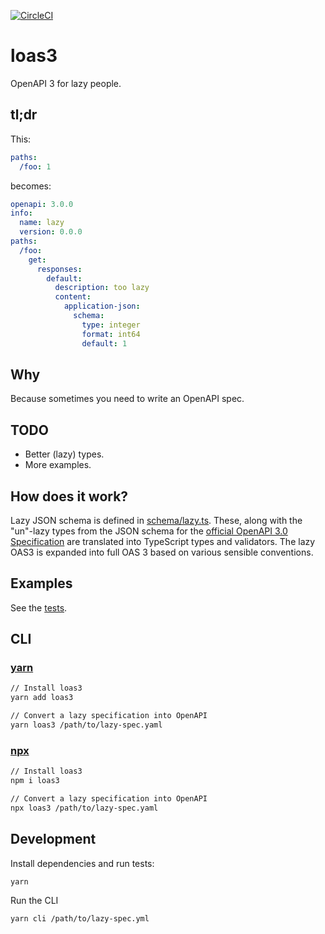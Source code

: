 [![CircleCI](https://circleci.com/gh/unmock/loas3.svg?style=svg)](https://circleci.com/gh/unmock/loas3)

# loas3

OpenAPI 3 for lazy people.

## tl;dr

This:

```yaml
paths:
  /foo: 1
```

becomes:

```yaml
openapi: 3.0.0
info:
  name: lazy
  version: 0.0.0
paths:
  /foo:
    get:
      responses:
        default:
          description: too lazy
          content:
            application-json:
              schema:
                type: integer
                format: int64
                default: 1
```

## Why

Because sometimes you need to write an OpenAPI spec.

## TODO

- Better (lazy) types.
- More examples.

## How does it work?

Lazy JSON schema is defined in [schema/lazy.ts](schema/lazy.ts). These, along with the "un"-lazy types from the JSON schema for the [official OpenAPI 3.0 Specification](schema/full.ts) are translated into TypeScript types and validators. The lazy OAS3 is expanded into full OAS 3 based on various sensible conventions.

## Examples

See the [tests](test/).

## CLI

### [yarn](https://yarnpkg.com/en/)

```bash
// Install loas3
yarn add loas3

// Convert a lazy specification into OpenAPI
yarn loas3 /path/to/lazy-spec.yaml
```

### [npx](https://www.npmjs.com/package/npx)

```bash
// Install loas3
npm i loas3

// Convert a lazy specification into OpenAPI
npx loas3 /path/to/lazy-spec.yaml
```

## Development

Install dependencies and run tests:

```bash
yarn
```

Run the CLI

```bash
yarn cli /path/to/lazy-spec.yml
```
